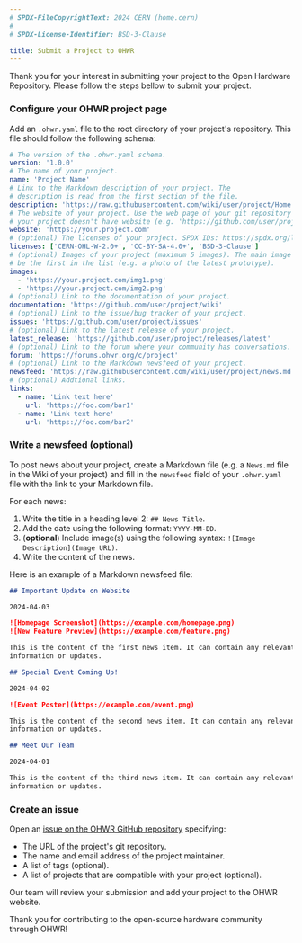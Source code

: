 ```yaml
---
# SPDX-FileCopyrightText: 2024 CERN (home.cern)
#
# SPDX-License-Identifier: BSD-3-Clause

title: Submit a Project to OHWR
---
```


Thank you for your interest in submitting your project to the Open Hardware
Repository. Please follow the steps bellow to submit your project.

### Configure your OHWR project page

Add an `.ohwr.yaml` file to the root directory of your project's repository.
This file should follow the following schema:

```yaml
# The version of the .ohwr.yaml schema.
version: '1.0.0'
# The name of your project.
name: 'Project Name'
# Link to the Markdown description of your project. The
# description is read from the first section of the file.
description: 'https://raw.githubusercontent.com/wiki/user/project/Home.md'
# The website of your project. Use the web page of your git repository if
# your project doesn't have website (e.g. 'https://github.com/user/project').
website: 'https://your.project.com'
# (optional) The licenses of your project. SPDX IDs: https://spdx.org/licenses.
licenses: ['CERN-OHL-W-2.0+', 'CC-BY-SA-4.0+', 'BSD-3-Clause']
# (optional) Images of your project (maximum 5 images). The main image should
# be the first in the list (e.g. a photo of the latest prototype).
images:
  - 'https://your.project.com/img1.png'
  - 'https://your.project.com/img2.png'
# (optional) Link to the documentation of your project.
documentation: 'https://github.com/user/project/wiki'
# (optional) Link to the issue/bug tracker of your project.
issues: 'https://github.com/user/project/issues'
# (optional) Link to the latest release of your project.
latest_release: 'https://github.com/user/project/releases/latest'
# (optional) Link to the forum where your community has conversations.
forum: 'https://forums.ohwr.org/c/project'
# (optional) Link to the Markdown newsfeed of your project.
newsfeed: 'https://raw.githubusercontent.com/wiki/user/project/news.md'
# (optional) Addtional links.
links:
  - name: 'Link text here'
    url: 'https://foo.com/bar1'
  - name: 'Link text here'
    url: 'https://foo.com/bar2'
```

### Write a newsfeed (**optional**)

To post news about your project, create a Markdown file (e.g. a `News.md` file
in the Wiki of your project) and fill in the `newsfeed` field of your
`.ohwr.yaml` file with the link to your Markdown file.

For each news:

  1. Write the title in a heading level 2: `## News Title`.
  2. Add the date using the following format: `YYYY-MM-DD`.
  3. (**optional**) Include image(s) using the following syntax:
     `![Image Description](Image URL)`.
  4. Write the content of the news.

Here is an example of a Markdown newsfeed file:

```markdown
## Important Update on Website

2024-04-03

![Homepage Screenshot](https://example.com/homepage.png)
![New Feature Preview](https://example.com/feature.png)

This is the content of the first news item. It can contain any relevant
information or updates.

## Special Event Coming Up!

2024-04-02

![Event Poster](https://example.com/event.png)

This is the content of the second news item. It can contain any relevant
information or updates.

## Meet Our Team

2024-04-01

This is the content of the third news item. It can contain any relevant
information or updates.
```

### Create an issue

Open an [issue on the OHWR GitHub repository](https://github.com/OHWR/ohwr.org/issues/new?assignees=vascoguita&labels=project&projects=&template=project.md&title=%5BPROJ%5D+)
specifying:

* The URL of the project's git repository.
* The name and email address of the project maintainer.
* A list of tags (optional).
* A list of projects that are compatible with your project (optional).

Our team will review your submission and add your project to the OHWR website.

Thank you for contributing to the open-source hardware community through OHWR!

